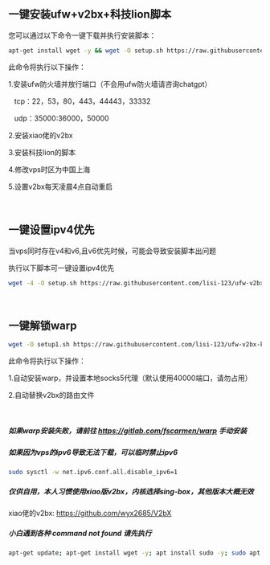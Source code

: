 ## 一键安装ufw+v2bx+科技lion脚本

您可以通过以下命令一键下载并执行安装脚本：

```bash
apt-get install wget -y && wget -O setup.sh https://raw.githubusercontent.com/lisi-123/ufw-v2bx-kejilion/main/setup.sh && chmod +x setup.sh && ./setup.sh
```

此命令将执行以下操作：

1.安装ufw防火墙并放行端口（不会用ufw防火墙请咨询chatgpt）

  &nbsp;&nbsp;&nbsp;tcp：22，53，80，443，44443，33332

  &nbsp;&nbsp;&nbsp;udp：35000:36000，50000


2.安装xiao佬的v2bx

3.安装科技lion的脚本

4.修改vps时区为中国上海

5.设置v2bx每天凌晨4点自动重启

<br>

## 一键设置ipv4优先
当vps同时存在v4和v6,且v6优先时候，可能会导致安装脚本出问题

执行以下脚本可一键设置ipv4优先

```bash
wget -4 -O setup.sh https://raw.githubusercontent.com/lisi-123/ufw-v2bx-kejilion/main/prefer%20ipv4.sh && chmod +x setup.sh && ./setup.sh
```

<br>

## 一键解锁warp

```bash
wget -O setup1.sh https://raw.githubusercontent.com/lisi-123/ufw-v2bx-kejilion/main/setup1.sh && chmod +x setup1.sh && ./setup1.sh
```

此命令将执行以下操作：

1.自动安装warp，并设置本地socks5代理（默认使用40000端口，请勿占用）

2.自动替换v2bx的路由文件

<br>


##### 如果warp安装失败，请前往 https://gitlab.com/fscarmen/warp 手动安装

##### 如果因为vps的ipv6导致无法下载，可以临时禁止ipv6

```bash
sudo sysctl -w net.ipv6.conf.all.disable_ipv6=1
```

##### 仅供自用，本人习惯使用xiao版v2bx，内核选择sing-box，其他版本大概无效

xiao佬的v2bx: https://github.com/wyx2685/V2bX

##### 小白遇到各种 command not found 请先执行

```bash
apt-get update; apt-get install wget -y; apt install sudo -y; sudo apt install curl -y
```
